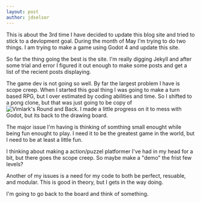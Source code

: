 ```yaml
---
layout: post
author: jdselsor
---
```


This is about the 3rd time I have decided to update this blog site and tried to stick to a devlopment goal. During the month of May I'm trying to do two things. I am trying to make a game using Godot 4 and update this site.

So far the thing going the best is the site. I'm really digging Jekyll and after some trial and error I figured it out enough to make some posts and get a list of the recient posts displaying.

The game dev is not going so well. By far the largest problem I have is scope creep. When I started this goal thing I was going to make a turn based RPG, but I over estimated by coding abilities and time. So I shifted to a pong clone, but that was just going to be copy of ![Vimlark's Round and Back](https://vimlark.itch.io/around-back). I made a little progress on it to mess with Godot, but its back to the drawing board.

The major issue I'm having is thinking of somthing small enought while being fun enought to play. I need it to be the greatest game in the world, but I need to be at least a little fun.

I thinking about making a action/puzzel platformer I've had in my head for a bit, but there goes the scope creep. So maybe make a "demo" the frist few levels?

Another of my issues is a need for my code to both be perfect, resuable, and modular. This is good in theory, but I gets in the way doing.

I'm going to go back to the board and think of something.
